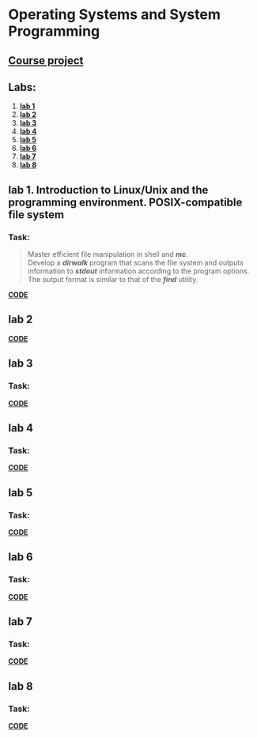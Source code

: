 
# Operating Systems and System Programming

## **[Course project](https://github.com/amor0009/BSUIR/tree/7d17177f60ff5895d47f0e94e8238ae2c17f9e01/osisp/LUKYANOV_OSISP_prj_2024)**

## Labs:
1. **[lab 1](https://github.com/amor0009/BSUIR/tree/875d08bee90b3312f2bd7be3ccf78046acaaf4ea/osisp/lab1)**
2. **[lab 2](https://github.com/amor0009/BSUIR/tree/d50c58324eef93c337169665f62d1b34ef4cf2bb/osisp/lab2)**
3. **[lab 3](https://github.com/amor0009/BSUIR/tree/20f0615638f9ad7a288fdffb4d7785e65e18fdd8/osisp/lab3)**
4. **[lab 4](https://github.com/amor0009/BSUIR/tree/fed5da45ff8282d7fded7cf133140f4cb6da3058/osisp/lab4)**
5. **[lab 5](https://github.com/amor0009/BSUIR/tree/e015a7b9355f48277509498485ff70b2b6d955b1/osisp/lab5)**
6. **[lab 6](https://github.com/amor0009/BSUIR/tree/3393b70818cda26873bd2a31084ae4a806fe269a/osisp/lab6)**
7. **[lab 7](https://github.com/amor0009/BSUIR/tree/30f3dc62073ac00874dffc2223580b59a880a686/osisp/lab7)**
8. **[lab 8](https://github.com/amor0009/BSUIR/tree/3d08011d11c5443d4902e76769b78259242151de/osisp/lab8)**

## lab 1. Introduction to Linux/Unix and the programming environment. POSIX-compatible file system
### Task: 
> Master efficient file manipulation in shell and ***mc***.<br>
> Develop a ***dirwalk*** program that scans the file system and outputs information to ***stdout*** information according to the program options.<br>
> The output format is similar to that of the ***find*** utility.<br>

**[CODE](https://github.com/amor0009/BSUIR/tree/2a3a7017dfc71d88d84775382c6a4ce619350b59/osisp/lab1)**

## lab 2 


**[CODE](https://github.com/amor0009/BSUIR/tree/b287b24cc9fac4a58cabbac2769aa0cf473a07de/osisp/lab2)**

## lab 3 
### Task: 


**[CODE](https://github.com/amor0009/BSUIR/tree/20f0615638f9ad7a288fdffb4d7785e65e18fdd8/osisp/lab3)**

## lab 4 
### Task: 


**[CODE](https://github.com/amor0009/BSUIR/tree/fed5da45ff8282d7fded7cf133140f4cb6da3058/osisp/lab4)**

## lab 5 
### Task: 


**[CODE](https://github.com/amor0009/BSUIR/tree/e015a7b9355f48277509498485ff70b2b6d955b1/osisp/lab5)**

## lab 6 
### Task: 


**[CODE](https://github.com/amor0009/BSUIR/tree/3393b70818cda26873bd2a31084ae4a806fe269a/osisp/lab6)**

## lab 7 
### Task: 


**[CODE](https://github.com/amor0009/BSUIR/tree/30f3dc62073ac00874dffc2223580b59a880a686/osisp/lab7)**

## lab 8 
### Task: 


**[CODE](https://github.com/amor0009/BSUIR/tree/3d08011d11c5443d4902e76769b78259242151de/osisp/lab8)**

